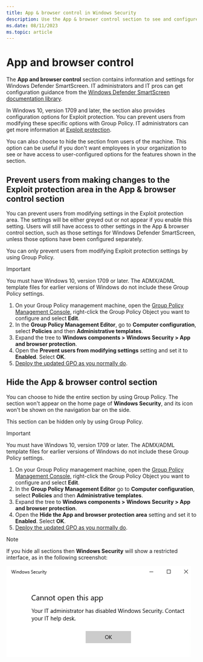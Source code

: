 ```yaml
---
title: App & browser control in Windows Security
description: Use the App & browser control section to see and configure Windows Defender SmartScreen and Exploit protection settings.
ms.date: 08/11/2023
ms.topic: article
---
```


# App and browser control

The **App and browser control** section contains information and settings for Windows Defender SmartScreen. IT administrators and IT pros can get configuration guidance from the [Windows Defender SmartScreen documentation library](/windows/threat-protection/windows-defender-smartscreen/windows-defender-smartscreen-overview).

In Windows 10, version 1709 and later, the section also provides configuration options for Exploit protection. You can prevent users from modifying these specific options with Group Policy. IT administrators can get more information at [Exploit protection](/microsoft-365/security/defender-endpoint/exploit-protection).

You can also choose to hide the section from users of the machine. This option can be useful if you don't want employees in your organization to see or have access to user-configured options for the features shown in the section.

## Prevent users from making changes to the Exploit protection area in the App & browser control section

You can prevent users from modifying settings in the Exploit protection area. The settings will be either greyed out or not appear if you enable this setting. Users will still have access to other settings in the App & browser control section, such as those settings for Windows Defender SmartScreen, unless those options have been configured separately.

You can only prevent users from modifying Exploit protection settings by using Group Policy.

> [!IMPORTANT]
> You must have Windows 10, version 1709 or later. The ADMX/ADML template files for earlier versions of Windows do not include these Group Policy settings.

1. On your Group Policy management machine, open the [Group Policy Management Console](/previous-versions/windows/it-pro/windows-server-2008-R2-and-2008/cc731212(v=ws.11)), right-click the Group Policy Object you want to configure and select **Edit**.
2. In the **Group Policy Management Editor**, go to **Computer configuration**, select **Policies** and then **Administrative templates**.
3. Expand the tree to **Windows components > Windows Security > App and browser protection**.
4. Open the **Prevent users from modifying settings** setting and set it to **Enabled**. Select **OK**.
5. [Deploy the updated GPO as you normally do](/windows/win32/srvnodes/group-policy).

## Hide the App & browser control section

You can choose to hide the entire section by using Group Policy. The section won't appear on the home page of **Windows Security**, and its icon won't be shown on the navigation bar on the side.

This section can be hidden only by using Group Policy.

> [!IMPORTANT]
> You must have Windows 10, version 1709 or later. The ADMX/ADML template files for earlier versions of Windows do not include these Group Policy settings.

1. On your Group Policy management machine, open the [Group Policy Management Console](/previous-versions/windows/it-pro/windows-server-2008-R2-and-2008/cc731212(v=ws.11)), right-click the Group Policy Object you want to configure and select **Edit**.
2. In the **Group Policy Management Editor** go to **Computer configuration**, select **Policies** and then **Administrative templates**.
3. Expand the tree to **Windows components > Windows Security > App and browser protection**.
4. Open the **Hide the App and browser protection area** setting and set it to **Enabled**. Select **OK**.
5. [Deploy the updated GPO as you normally do](/windows/win32/srvnodes/group-policy).

> [!NOTE]
> If you hide all sections then **Windows Security** will show a restricted interface, as in the following screenshot:
>
> ![Windows Security with all sections hidden by Group Policy.](images/wdsc-all-hide.png)
